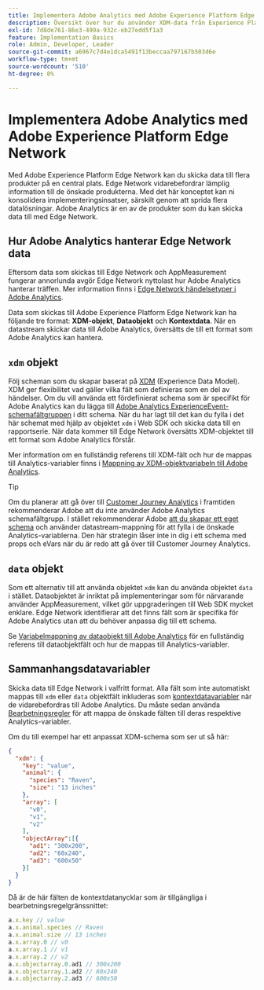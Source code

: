```yaml
---
title: Implementera Adobe Analytics med Adobe Experience Platform Edge
description: Översikt över hur du använder XDM-data från Experience Platform i Adobe Analytics
exl-id: 7d8de761-86e3-499a-932c-eb27edd5f1a3
feature: Implementation Basics
role: Admin, Developer, Leader
source-git-commit: a6967c7d4e1dca5491f13beccaa797167b503d6e
workflow-type: tm+mt
source-wordcount: '510'
ht-degree: 0%

---
```


# Implementera Adobe Analytics med Adobe Experience Platform Edge Network

Med Adobe Experience Platform Edge Network kan du skicka data till flera produkter på en central plats. Edge Network vidarebefordrar lämplig information till de önskade produkterna. Med det här konceptet kan ni konsolidera implementeringsinsatser, särskilt genom att sprida flera datalösningar. Adobe Analytics är en av de produkter som du kan skicka data till med Edge Network.

## Hur Adobe Analytics hanterar Edge Network data

Eftersom data som skickas till Edge Network och AppMeasurement fungerar annorlunda avgör Edge Network nyttolast hur Adobe Analytics hanterar träffen. Mer information finns i [Edge Network händelsetyper i Adobe Analytics](hit-types.md).

Data som skickas till Adobe Experience Platform Edge Network kan ha följande tre format: **XDM-objekt**, **Dataobjekt** och **Kontextdata**. När en datastream skickar data till Adobe Analytics, översätts de till ett format som Adobe Analytics kan hantera.

## `xdm` objekt

Följ scheman som du skapar baserat på [XDM](https://experienceleague.adobe.com/sv/docs/experience-platform/xdm/home) (Experience Data Model). XDM ger flexibilitet vad gäller vilka fält som definieras som en del av händelser. Om du vill använda ett fördefinierat schema som är specifikt för Adobe Analytics kan du lägga till [Adobe Analytics ExperienceEvent-schemafältgruppen](https://experienceleague.adobe.com/sv/docs/experience-platform/xdm/field-groups/event/analytics-full-extension) i ditt schema. När du har lagt till det kan du fylla i det här schemat med hjälp av objektet `xdm` i Web SDK och skicka data till en rapportserie. När data kommer till Edge Network översätts XDM-objektet till ett format som Adobe Analytics förstår.

Mer information om en fullständig referens till XDM-fält och hur de mappas till Analytics-variabler finns i [Mappning av XDM-objektvariabeln till Adobe Analytics](xdm-var-mapping.md).

>[!TIP]
>
>Om du planerar att gå över till [Customer Journey Analytics](https://experienceleague.adobe.com/sv/docs/analytics-platform/using/cja-landing) i framtiden rekommenderar Adobe att du inte använder Adobe Analytics schemafältgrupp. I stället rekommenderar Adobe [att du skapar ett eget schema](https://experienceleague.adobe.com/sv/docs/analytics-platform/using/compare-aa-cja/upgrade-to-cja/schema/cja-upgrade-schema-architect) och använder datastream-mappning för att fylla i de önskade Analytics-variablerna. Den här strategin låser inte in dig i ett schema med props och eVars när du är redo att gå över till Customer Journey Analytics.

## `data` objekt

Som ett alternativ till att använda objektet `xdm` kan du använda objektet `data` i stället. Dataobjektet är inriktat på implementeringar som för närvarande använder AppMeasurement, vilket gör uppgraderingen till Web SDK mycket enklare. Edge Network identifierar att det finns fält som är specifika för Adobe Analytics utan att du behöver anpassa dig till ett schema.

Se [Variabelmappning av dataobjekt till Adobe Analytics](data-var-mapping.md) för en fullständig referens till dataobjektfält och hur de mappas till Analytics-variabler.

## Sammanhangsdatavariabler

Skicka data till Edge Network i valfritt format. Alla fält som inte automatiskt mappas till `xdm` eller `data` objektfält inkluderas som [kontextdatavariabler](/help/implement/vars/page-vars/contextdata.md) när de vidarebefordras till Adobe Analytics. Du måste sedan använda [Bearbetningsregler](/help/admin/tools/manage-rs/edit-settings/general/processing-rules/pr-overview.md) för att mappa de önskade fälten till deras respektive Analytics-variabler.

Om du till exempel har ett anpassat XDM-schema som ser ut så här:

```json
{
  "xdm": {
    "key": "value",
    "animal": {
      "species": "Raven",
      "size": "13 inches"
    },
    "array": [
      "v0",
      "v1",
      "v2"
    ],
    "objectArray":[{
      "ad1": "300x200",
      "ad2": "60x240",
      "ad3": "600x50"
    }]
  }
}
```

Då är de här fälten de kontextdatanycklar som är tillgängliga i bearbetningsregelgränssnittet:

```javascript
a.x.key // value
a.x.animal.species // Raven
a.x.animal.size // 13 inches
a.x.array.0 // v0
a.x.array.1 // v1
a.x.array.2 // v2
a.x.objectarray.0.ad1 // 300x200
a.x.objectarray.1.ad2 // 60x240
a.x.objectarray.2.ad3 // 600x50
```
